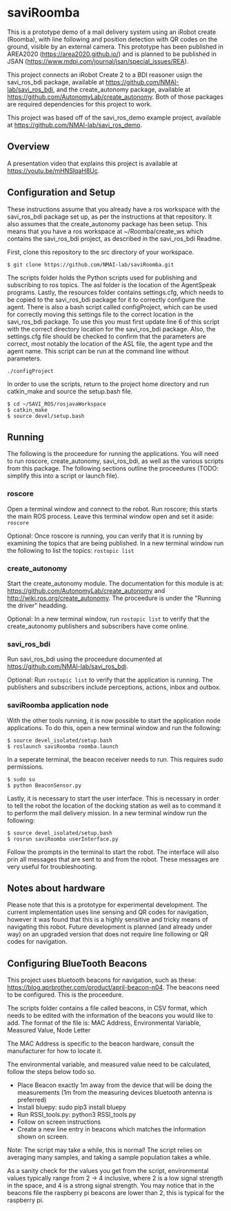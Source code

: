 # saviRoomba

This is a prototype demo of a mail delivery system using an iRobot create (Roomba), with line following and position detection with QR codes on the ground, visible by an external camera. This prototype has been published in AREA2020 (https://area2020.github.io/) and is planned to be published in JSAN (https://www.mdpi.com/journal/jsan/special_issues/REA).

This project connects an iRobot Create 2 to a BDI reasoner usign the savi_ros_bdi package, available at https://github.com/NMAI-lab/savi_ros_bdi, and the create_autonomy package, available at https://github.com/AutonomyLab/create_autonomy. Both of those packages are required dependencies for this project to work.

This project was based off of the savi_ros_demo example project, available at https://github.com/NMAI-lab/savi_ros_demo.

## Overview
A presentation video that explains this project is available at https://youtu.be/mHNSlqaH8Uc.

## Configuration and Setup
These instructions assume that you already have a ros workspace with the savi_ros_bdi package set up, as per the instructions at that repository. It also assumes that the create_autonomy package has been setup. This means that you have a ros workspace at ~/Roomba/create_ws which contains the savi_ros_bdi project, as described in the savi_ros_bdi Readme.

First, clone this repository to the src directory of your workspace.

```
$ git clone https://github.com/NMAI-lab/saviRoomba.git
```
The scripts folder holds the Python scripts used for publishing and subscribing to ros topics. The asl folder is the location of the AgentSpeak programs. Lastly, the resources folder contains settings.cfg, which needs to be copied to the savi_ros_bdi package for it to correctly configure the agent. There is also a bash script called configProject, which can be used for correctly moving this settings file to the correct location in the savi_ros_bdi package. To use this you must first update line 6 of this script with the correct directory location for the savi_ros_bdi package. Also, the settings.cfg file should be checked to confirm that the parameters are correct, most notably the location of the ASL file, the agent type and the agent name. This script can be run at the command line without parameters.
```
./configProject
```
In order to use the scripts, return to the project home directory and run catkin_make and source the setup.bash file.
```
$ cd ~/SAVI_ROS/rosjavaWorkspace
$ catkin_make
$ source devel/setup.bash
```

## Running
The following is the proceedure for running the applications. You will need to run roscore, create_autonomy, savi_ros_bdi, as well as the various scripts from this package. The following sections outline the proceedures (TODO: simplify this into a script or launch file).

### roscore
Open a terminal window and connect to the robot. Run roscore; this starts the main ROS process. Leave this terminal window open and set it aside: `roscore`

Optional: Once roscore is running, you can verify that it is running by examining the topics that are being published. In a new terminal window run the following to list the topics: `rostopic list`

### create_autonomy
Start the create_autonomy module. The documentation for this module is at: https://github.com/AutonomyLab/create_autonomy and http://wiki.ros.org/create_autonomy. The proceedure is under the "Running the driver" headding.

Optional: In a new terminal window, run `rostopic list` to verify that the create_autonomy publishers and subscribers have come online.

### savi_ros_bdi
Run savi_ros_bdi using the proceedure documented at https://github.com/NMAI-lab/savi_ros_bdi.

Optional: Run `rostopic list` to verify that the application is running. The publishers and subscribers include perceptions, actions, inbox and outbox.

### saviRoomba application node
With the other tools running, it is now possible to start the application node applications. To do this, open a new terminal window and run the following:
```
$ source devel_isolated/setup.bash
$ roslaunch saviRoomba roomba.launch
```
In a seperate terminal, the beacon receiver needs to run. This requires sudo permissions.
```
$ sudo su
$ python BeaconSensor.py
```

Lastly, it is necessary to start the user interface. This is necessary in order to tell the robot the location of the docking station as well as to command it to perform the mail delivery mission. In a new terminal window run the following:
```
$ source devel_isolated/setup.bash
$ rosrun saviRoomba userInterface.py
```
Follow the prompts in the terminal to start the robot. The interface will also prin all messages that are sent to and from the robot. These messages are very useful for troubleshooting.

## Notes about hardware
Please note that this is a prototype for experimental development. The current implementation uses line sensing and QR codes for navigation, however it was found that this is a highly sensitive and tricky means of navigating this robot. Future development is planned (and already under way) on an upgraded version that does not require line following or QR codes for navigation.

## Configuring BlueTooth Beacons
This project uses bluetooth beacons for navigation, such as these: https://blog.aprbrother.com/product/april-beacon-n04.
The beacons need to be configured. This is the proceedure.

The scripts folder contains a file called beacons, in CSV format, which needs to be edited with the information of the beacons you would like to add.
The format of the file is: MAC Address, Environmental Variable, Measured Value, Node Letter

The MAC Address is specific to the beacon hardware, consult the manufacturer for how to locate it.

The environmental variable, and measured value need to be calculated, follow the steps below todo so.

- Place Beacon exactly 1m away from the device that will be doing the measurements (1m from the measuring devices bluetooth antenna is preferred) 
- Install bluepy: sudo pip3 install bluepy
- Run RSSI_tools.py: python3 RSSI_tools.py
- Follow on screen instructions
- Create a new line entry in beacons which matches the information shown on screen.

Note: The script may take a while, this is normal! The script relies on averaging many samples, and taking a sample population takes a while. 

As a sanity check for the values you get from the script, environmental values typically range from 2 -> 4 inclusive, where 2 is a low signal strength in the space, and 4 is a strong signal strength. You may notice that in the beacons file the raspberry pi beacons are lower than 2, this is typical for the raspberry pi. 
